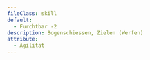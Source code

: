 ```yaml
---
fileClass: skill
default:
  - Furchtbar -2
description: Bogenschiessen, Zielen (Werfen)
attribute:
  - Agilität
---
```

